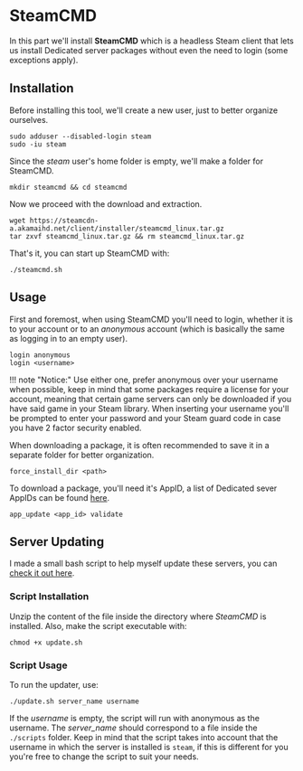 # SteamCMD

In this part we'll install **SteamCMD** which is a headless Steam client that lets us install Dedicated server packages without even the need to login (some exceptions apply).

## Installation

Before installing this tool, we'll create a new user, just to better organize ourselves.

``` text
sudo adduser --disabled-login steam
sudo -iu steam
```

Since the *steam* user's home folder is empty, we'll make a folder for SteamCMD.

``` text
mkdir steamcmd && cd steamcmd
```

Now we proceed with the download and extraction.

``` text
wget https://steamcdn-a.akamaihd.net/client/installer/steamcmd_linux.tar.gz
tar zxvf steamcmd_linux.tar.gz && rm steamcmd_linux.tar.gz
```

That's it, you can start up SteamCMD with:

``` text
./steamcmd.sh
```

## Usage

First and foremost, when using SteamCMD you'll need to login, whether it is to your account or to an *anonymous* account (which is basically the same as logging in to an empty user).

``` text
login anonymous
login <username>
```

!!! note "Notice:"
    Use either one, prefer anonymous over your username when possible, keep in mind that some packages require a license for your account, meaning that certain game servers can only be downloaded if you have said game in your Steam library. When inserting your username you'll be prompted to enter your password and your Steam guard code in case you have 2 factor security enabled.

When downloading a package, it is often recommended to save it in a separate folder for better organization.

``` text
force_install_dir <path>
```

To download a package, you'll need it's AppID, a list of Dedicated sever AppIDs can be found [here](https://developer.valvesoftware.com/wiki/Dedicated_Servers_List).

``` text
app_update <app_id> validate
```

## Server Updating

I made a small bash script to help myself update these servers, you can [check it out here](https://github.com/moonstar-x/server-configs/releases/).

### Script Installation

Unzip the content of the file inside the directory where *SteamCMD* is installed. Also, make the script executable with:

``` text
chmod +x update.sh
```

### Script Usage

To run the updater, use:

``` text
./update.sh server_name username
```

If the *username* is empty, the script will run with anonymous as the username. The *server_name* should correspond to a file inside the `./scripts` folder. Keep in mind that the script takes into account that the username in which the server is installed is `steam`, if this is different for you you're free to change the script to suit your needs.

